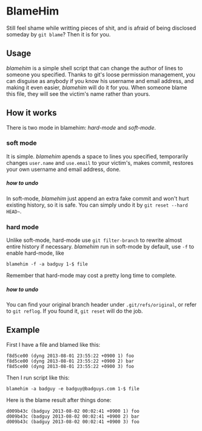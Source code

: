 # BlameHim

Still feel shame while writting pieces of shit, and is afraid of being disclosed someday by `git blame`? Then it is for you.

## Usage

*blamehim* is a simple shell script that can change the author of lines to someone you specified. Thanks to git's loose permission management, you can disguise as anybody if you know his username and email address, and making it even easier, *blamehim* will do it for you. When someone blame this file, they will see the victim's name rather than yours.

## How it works

There is two mode in blamehim: *hard-mode* and *soft-mode*.

### soft mode
It is simple. *blamehim* apends a space to lines you specified, temporarily changes `user.name` and `use.email` to your victim's, makes commit, restores your own username and email address, done.
##### how to undo
In soft-mode, *blamehim* just append an extra fake commit and won't hurt existing history, so it is safe. You can simply undo it by `git reset --hard HEAD~`.

### hard mode
Unlike soft-mode, hard-mode use `git filter-branch` to rewrite almost entire history if necessary. *blamehim* run in soft-mode by default, use `-f` to enable hard-mode, like

    blamehim -f -a badguy 1-$ file

Remember that hard-mode may cost a pretty long time to complete.

##### how to undo
You can find your original branch header under `.git/refs/original`, or refer to `git reflog`. If you found it, `git reset` will do the job.

## Example

First I have a file and blamed like this:

    f8d5ce00 (dyng 2013-08-01 23:55:22 +0900 1) foo
    f8d5ce00 (dyng 2013-08-01 23:55:22 +0900 2) bar
    f8d5ce00 (dyng 2013-08-01 23:55:22 +0900 3) foo

Then I run script like this:

    blamehim -a badguy -e badguy@badguys.com 1-$ file

Here is the blame result after things done:

    d009b43c (badguy 2013-08-02 00:02:41 +0900 1) foo
    d009b43c (badguy 2013-08-02 00:02:41 +0900 2) bar
    d009b43c (badguy 2013-08-02 00:02:41 +0900 3) foo
